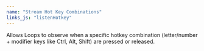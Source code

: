 ```yaml
---
name: "Stream Hot Key Combinations"
links_js: "listenHotkey"
---
```

Allows Loops to observe when a specific hotkey combination (letter/number + modifier keys like Ctrl, Alt, Shift) are pressed or released.
